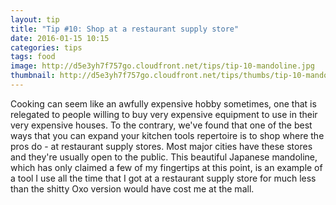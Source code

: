 ```yaml
---
layout: tip
title: "Tip #10: Shop at a restaurant supply store"
date: 2016-01-15 10:15
categories: tips
tags: food
image: http://d5e3yh7f757go.cloudfront.net/tips/tip-10-mandoline.jpg
thumbnail: http://d5e3yh7f757go.cloudfront.net/tips/thumbs/tip-10-mandoline.jpg
---
```

Cooking can seem like an awfully expensive hobby sometimes, one that is relegated to people willing to buy very expensive equipment to use in their very expensive houses. To the contrary, we've found that one of the best ways that you can expand your kitchen tools repertoire is to shop where the pros do - at restaurant supply stores. Most major cities have these stores and they're usually open to the public. This beautiful Japanese mandoline, which has only claimed a few of my fingertips at this point, is an example of a tool I use all the time that I got at a restaurant supply store for much less than the shitty Oxo version would have cost me at the mall.
